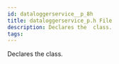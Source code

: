 ```yaml
---
id: dataloggerservice__p_8h
title: dataloggerservice_p.h File
description: Declares the  class.
tags:
---
```

Declares the  <docRefTextType>  class.
